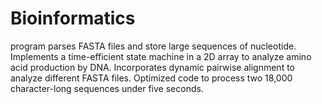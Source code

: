 # Bioinformatics
program parses FASTA files and store large sequences of nucleotide. 
Implements a time-efficient state machine in a 2D array to analyze amino acid production by DNA.
Incorporates dynamic pairwise alignment to analyze different FASTA files. 
Optimized code to process two 18,000 character-long sequences under five seconds.
